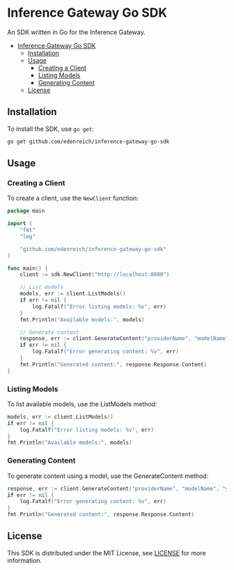 # Inference Gateway Go SDK

An SDK written in Go for the Inference Gateway.

- [Inference Gateway Go SDK](#inference-gateway-go-sdk)
  - [Installation](#installation)
  - [Usage](#usage)
    - [Creating a Client](#creating-a-client)
    - [Listing Models](#listing-models)
    - [Generating Content](#generating-content)
  - [License](#license)

## Installation

To install the SDK, use `go get`:

```sh
go get github.com/edenreich/inference-gateway-go-sdk
```

## Usage

### Creating a Client

To create a client, use the `NewClient` function:

```go
package main

import (
    "fmt"
    "log"

    "github.com/edenreich/inference-gateway-go-sdk"
)

func main() {
    client := sdk.NewClient("http://localhost:8080")

    // List models
    models, err := client.ListModels()
    if err != nil {
        log.Fatalf("Error listing models: %v", err)
    }
    fmt.Println("Available models:", models)

    // Generate content
    response, err := client.GenerateContent("providerName", "modelName", "your prompt here")
    if err != nil {
        log.Fatalf("Error generating content: %v", err)
    }
    fmt.Println("Generated content:", response.Response.Content)
}
```

### Listing Models

To list available models, use the ListModels method:

```go
models, err := client.ListModels()
if err != nil {
    log.Fatalf("Error listing models: %v", err)
}
fmt.Println("Available models:", models)
```

### Generating Content

To generate content using a model, use the GenerateContent method:

```go
response, err := client.GenerateContent("providerName", "modelName", "your prompt here")
if err != nil {
    log.Fatalf("Error generating content: %v", err)
}
fmt.Println("Generated content:", response.Response.Content)
```

## License

This SDK is distributed under the MIT License, see [LICENSE](LICENSE) for more information.
